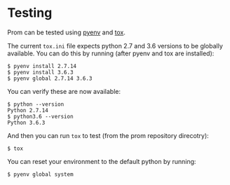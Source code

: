 # Testing

Prom can be tested using [pyenv](https://github.com/pyenv/pyenv) and [tox](https://github.com/tox-dev/tox). 

The current `tox.ini` file expects python 2.7 and 3.6 versions to be globally available. You can do this by running (after pyenv and tox are installed):

    $ pyenv install 2.7.14
    $ pyenv install 3.6.3
    $ pyenv global 2.7.14 3.6.3

You can verify these are now available:

    $ python --version
    Python 2.7.14
    $ python3.6 --version
    Python 3.6.3

And then you can run `tox` to test (from the prom repository direcotry):

	$ tox

You can reset your environment to the default python by running:

	$ pyenv global system
